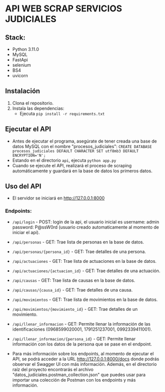 # API WEB SCRAP SERVICIOS JUDICIALES

## Stack:
- Python 3.11.0
- MySQL
- FastApi
- selenium
- BS4
- uvicorn

## Instalación
1. Clona el repositorio.
2. Instala las dependencias:
    - Ejecuta `pip install -r requirements.txt`

## Ejecutar el API
- Antes de ejecutar el programa, asegúrate de tener creada una base de datos MySQL con el nombre "procesos_judiciales":
  `CREATE DATABASE procesos_judiciales DEFAULT CHARACTER SET utf8mb3 DEFAULT ENCRYPTION='N';`
- Estando en el directorio `api`, ejecuta `python app.py`
- Cuando se ejecute el API, realizará el proceso de scraping automáticamente y guardará en la base de datos los primeros datos.

## Uso del API
- El servidor se iniciará en http://127.0.0.1:8000

### Endpoints:
- `/api/login` - POST: login de la api, el usuario inicial es username: admin password: P@ssW0rd (usuario creado automaticamente al momento de iniciar el api).
- `/api/personas` - GET: Trae lista de personas en la base de datos.
- `/api/personas/{persona_id}` - GET: Trae detalles de una persona.
- `/api/actuaciones` - GET: Trae lista de actuaciones en la base de datos.
- `/api/actuaciones/{actuacion_id}` - GET: Trae detalles de una actuación.
- `/api/causas` - GET: Trae lista de causas en la base de datos.
- `/api/causas/{causa_id}` - GET: Trae detalles de una causa.
- `/api/movimientos` - GET: Trae lista de movimientos en la base de datos.
- `/api/movimientos/{movimiento_id}` - GET: Trae detalles de un movimiento.
- `/api/llenar_informacion` - GET: Permite llenar la información de las identificaciones (0968599020001, 1791251237001, 0992339411001).
- `/api/llenar_informacion/{persona_id}` - GET: Permite llenar información con los datos de la persona que se pase en el endpoint.

- Para más información sobre los endpoints, al momento de ejecutar el API, se podrá acceder a la URL http://127.0.0.1:8000/docs donde podrás observar el Swagger UI con más información. Además, en el directorio raíz del proyecto encontrarás el archivo "datos_judiciales.postman_collection.json" que puedes usar para importar una colección de Postman con los endpoints y más información.
